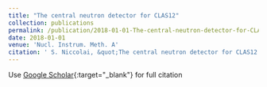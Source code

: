 ```yaml
---
title: "The central neutron detector for CLAS12"
collection: publications
permalink: /publication/2018-01-01-The-central-neutron-detector-for-CLAS12
date: 2018-01-01
venue: 'Nucl. Instrum. Meth. A'
citation: ' S. Niccolai, &quot;The central neutron detector for CLAS12.&quot; Nucl. Instrum. Meth. A, 2018.'
---
```

Use [Google Scholar](https://scholar.google.com/scholar?q=The+central+neutron+detector+for+CLAS12){:target="_blank"} for full citation